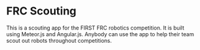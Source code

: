 # FRC Scouting
This is a scouting app for the FIRST FRC robotics competition.  It is built using Meteor.js and Angular.js.  Anybody can use the app to help their team scout out robots throughout competitions.  
